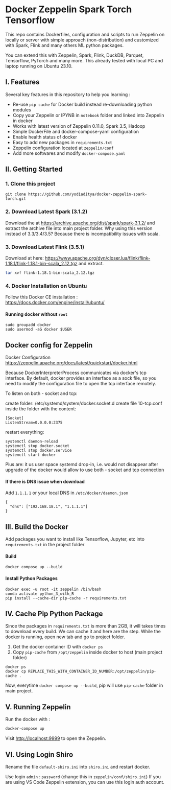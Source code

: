 # Docker Zeppelin Spark Torch Tensorflow 

This repo contains Dockerfiles, configuration and scripts to run Zeppelin on locally or server 
with simple approach (non-distribution) and customized with Spark, Flink and many others 
ML python packages.

You can extend this with Zeppelin, Spark, Flink, DuckDB, Parquet, Tensorflow, PyTorch and many more.
This already tested with local PC and laptop running on Ubuntu 23.10. 

## I. Features 

Several key features in this repository to help you learning :

- Re-use `pip cache` for Docker build instead re-downloading python modules
- Copy your Zeppelin or IPYNB in `notebook` folder and linked into Zeppelin in docker
- Works with latest version of Zeppelin 0.11.0, Spark 3.5, Hadoop
- Simple DockerFile and docker-compose-yaml configuration 
- Enable health status of docker 
- Easy to add new packages in `requirements.txt`
- Zeppelin configuration located at `zeppelin/conf` 
- Add more softwares and modify `docker-compose.yaml`

## II. Getting Started

### 1. Clone this project

`git clone https://github.com/yodiaditya/docker-zeppelin-spark-torch.git`

### 2. Download Latest Spark (3.1.2) 

Download the at <https://archive.apache.org/dist/spark/spark-3.1.2/> and extract the archive file into main project folder. 
Why using this version instead of 3.3/3.4/3.5? Because there is incompatibility issues with scala. 

### 3. Download Latest Flink (3.5.1) 
Download at here: <https://www.apache.org/dyn/closer.lua/flink/flink-1.18.1/flink-1.18.1-bin-scala_2.12.tgz> and extract.
```sh
tar xvf flink-1.18.1-bin-scala_2.12.tgz
```

### 4. Docker Installation on Ubuntu

Follow this Docker CE installation : <https://docs.docker.com/engine/install/ubuntu/>

#### Running docker without `root`

```
sudo groupadd docker
sudo usermod -aG docker $USER
```

## Docker config for Zeppelin

Docker Configuration <https://zeppelin.apache.org/docs/latest/quickstart/docker.html>

Because DockerInterpreterProcess communicates via docker's tcp interface.
By default, docker provides an interface as a sock file, so you need to modify the configuration file to open the tcp interface remotely.

To listen on both - socket and tcp:

create folder: /etc/systemd/system/docker.socket.d
create file 10-tcp.conf inside the folder with the content:

```
[Socket]
ListenStream=0.0.0.0:2375
```

restart everything:

```
systemctl daemon-reload
systemctl stop docker.socket
systemctl stop docker.service
systemctl start docker
```

Plus are: it us user space systemd drop-in, i.e. would not disappear after upgrade of the docker
would allow to use both - socket and tcp connection


#### If there is DNS issue when download 
Add `1.1.1.1` or your local DNS in `/etc/docker/daemon.json`

```
{
  "dns": ["192.168.18.1", "1.1.1.1"]
}
```

## III. Build the Docker

Add packages you want to install like Tensorflow, Jupyter, etc into `requirements.txt` in the project folder 

#### Build

```
docker compose up --build
```

#### Install Python Packages
```
docker exec -u root -it zeppelin /bin/bash
conda activate python_3_with_R
pip install --cache-dir pip-cache -r requirements.txt
```

## IV. Cache Pip Python Package  

Since the packages in `requirements.txt` is more than 2GB, it will takes times to download every build. We can cache it and here are the step. While the docker is running, open new tab and go to project folder. 

1. Get the docker container ID with `docker ps`
2. Copy `pip-cache` from `/opt/zeppelin` inside docker to host (main project folder) 

```
docker ps 
docker cp REPLACE_THIS_WITH_CONTAINER_ID_NUMBER:/opt/zeppelin/pip-cache .
```

Now, everytime `docker compose up --build`, pip will use `pip-cache` folder in main project.

## V. Running Zeppelin

Run the docker with :

```sh
docker-compose up
```

Visit <http://localhost:9999> to open the Zeppelin.


## VI. Using Login Shiro
Rename the file `default-shiro.ini` into `shiro.ini` and restart docker.

Use login `admin` : `password` (change this in `zeppelin/conf/shiro.ini`) 
If you are using VS Code Zeppelin extension, you can use this login auth account.

